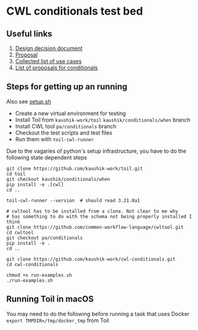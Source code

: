 # CWL conditionals test bed

## Useful links

1. [Design decision document](https://github.com/common-workflow-language/common-workflow-language/blob/kaushik-work-patch-1/design-decisions/conditionals-2019.md)
1. [Proposal](https://github.com/common-workflow-language/common-workflow-language/issues/854)
1. [Collected list of use cases](https://github.com/common-workflow-language/common-workflow-language/issues/725)
1. [List of proposals for conditionals](https://github.com/common-workflow-language/common-workflow-language/issues?utf8=%E2%9C%93&q=label%3Aconditionals+)


## Steps for getting up an running

Also see [setup.sh](setup.sh)

- Create a new virtual environment for testing
- Install Toil from `kaushik-work/toil`  `kaushik/conditionals/when` branch
- Install CWL tool `pa/conditionals` branch
- Checkout the test scripts and test files
- Run them with `toil-cwl-runner` 


Due to the vagaries of python's setup infrastructure, you have to do the following state dependent steps

```
git clone https://github.com/kaushik-work/toil.git
cd toil
git checkout kaushik/conditionals/when
pip install -e .[cwl]
cd ..

toil-cwl-runner --version  # should read 3.21.0a1

# cwltool has to be installed from a clone. Not clear to me why
# has something to do with the schema not being properly installed I think
git clone https://github.com/common-workflow-language/cwltool.git
cd cwltool
git checkout pa/conditionals
pip install -e .
cd ..

git clone https://github.com/kaushik-work/cwl-conditionals.git
cd cwl-conditionals

chmod +x run-examples.sh
./run-examples.sh
```  

## Running Toil in macOS

You may need to do the following before running a task that uses Docker
`export TMPDIR=/tmp/docker_tmp` from Toil
